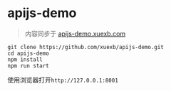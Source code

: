 # apijs-demo

> 内容同步于 [apijs-demo.xuexb.com](http://apijs-demo.xuexb.com/)

```
git clone https://github.com/xuexb/apijs-demo.git
cd apijs-demo
npm install
npm run start
```

使用浏览器打开`http://127.0.0.1:8001`